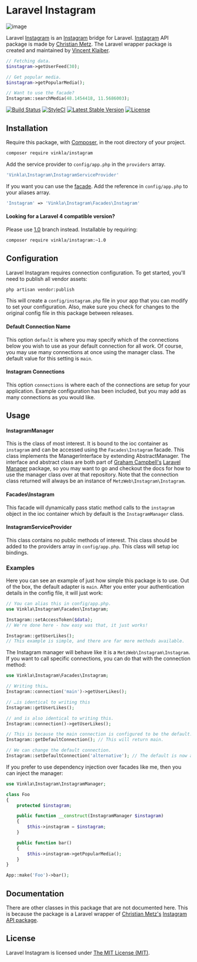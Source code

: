 Laravel Instagram
=================
![image](https://raw.githubusercontent.com/vinkla/vinkla.github.io/master/images/laravel-instagram.png)

Laravel [Instagram](http://instagram.com/developer) is an [Instagram](http://instagram.com/developer) bridge for Laravel. [Instagram](http://instagram.com/developer) API package is made by [Christian Metz](https://github.com/cosenary/Instagram-PHP-API). The Laravel wrapper package is created and maintained by [Vincent Klaiber](https://github.com/vinkla).

```php
// Fetching data.
$instagram->getUserFeed(30);

// Get popular media.
$instagram->getPopularMedia();

// Want to use the facade?
Instagram::searchMedia(48.1454418, 11.5686003);
```

[![Build Status](https://img.shields.io/travis/vinkla/instagram/master.svg?style=flat)](https://travis-ci.org/vinkla/instagram)
[![StyleCI](https://styleci.io/repos/15844313/shield?style=flat)](https://styleci.io/repos/15844313)
[![Latest Stable Version](http://img.shields.io/packagist/v/vinkla/instagram.svg?style=flat)](https://packagist.org/packages/vinkla/instagram)
[![License](https://img.shields.io/packagist/l/vinkla/instagram.svg?style=flat)](https://packagist.org/packages/vinkla/instagram)

## Installation
Require this package, with [Composer](https://getcomposer.org/), in the root directory of your project.

```bash
composer require vinkla/instagram
```

Add the service provider to ```config/app.php``` in the `providers` array.

```php
'Vinkla\Instagram\InstagramServiceProvider'
```

If you want you can use the [facade](http://laravel.com/docs/facades). Add the reference in ```config/app.php``` to your aliases array.

```php
'Instagram' => 'Vinkla\Instagram\Facades\Instagram'
```

#### Looking for a Laravel 4 compatible version?

Please use [1.0](https://github.com/vinkla/instagram/tree/1.0) branch instead. Installable by requiring:

```bash
composer require vinkla/instagram:~1.0
```

## Configuration

Laravel Instagram requires connection configuration. To get started, you'll need to publish all vendor assets:

```bash
php artisan vendor:publish
```

This will create a `config/instagram.php` file in your app that you can modify to set your configuration. Also, make sure you check for changes to the original config file in this package between releases.

#### Default Connection Name

This option `default` is where you may specify which of the connections below you wish to use as your default connection for all work. Of course, you may use many connections at once using the manager class. The default value for this setting is `main`.

#### Instagram Connections

This option `connections` is where each of the connections are setup for your application. Example configuration has been included, but you may add as many connections as you would like.

## Usage

#### InstagramManager

This is the class of most interest. It is bound to the ioc container as `instagram` and can be accessed using the `Facades\Instagram` facade. This class implements the ManagerInterface by extending AbstractManager. The interface and abstract class are both part of [Graham Campbell's](https://github.com/GrahamCampbell) [Laravel Manager](https://github.com/GrahamCampbell/Laravel-Manager) package, so you may want to go and checkout the docs for how to use the manager class over at that repository. Note that the connection class returned will always be an instance of `MetzWeb\Instagram\Instagram`.

#### Facades\Instagram

This facade will dynamically pass static method calls to the `instagram` object in the ioc container which by default is the `InstagramManager` class.

#### InstagramServiceProvider

This class contains no public methods of interest. This class should be added to the providers array in `config/app.php`. This class will setup ioc bindings.

### Examples
Here you can see an example of just how simple this package is to use. Out of the box, the default adapter is `main`. After you enter your authentication details in the config file, it will just work:

```php
// You can alias this in config/app.php.
use Vinkla\Instagram\Facades\Instagram;

Instagram::setAccessToken($data);
// We're done here - how easy was that, it just works!

Instagram::getUserLikes();
// This example is simple, and there are far more methods available.
```

The Instagram manager will behave like it is a `MetzWeb\Instagram\Instagram`. If you want to call specific connections, you can do that with the connection method:

```php
use Vinkla\Instagram\Facades\Instagram;

// Writing this…
Instagram::connection('main')->getUserLikes();

// …is identical to writing this
Instagram::getUserLikes();

// and is also identical to writing this.
Instagram::connection()->getUserLikes();

// This is because the main connection is configured to be the default.
Instagram::getDefaultConnection(); // This will return main.

// We can change the default connection.
Instagram::setDefaultConnection('alternative'); // The default is now alternative.
```

If you prefer to use dependency injection over facades like me, then you can inject the manager:

```php
use Vinkla\Instagram\InstagramManager;

class Foo
{
	protected $instagram;

	public function __construct(InstagramManager $instagram)
	{
		$this->instagram = $instagram;
	}

	public function bar()
	{
		$this->instagram->getPopularMedia();
	}
}

App::make('Foo')->bar();
```

## Documentation
There are other classes in this package that are not documented here. This is because the package is a Laravel wrapper of [Christian Metz's](https://github.com/cosenary) [Instagram API package](https://github.com/cosenary/Instagram-PHP-API).

## License

Laravel Instagram is licensed under [The MIT License (MIT)](LICENSE).
